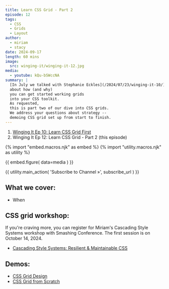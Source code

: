 ```yaml
---
title: Learn CSS Grid - Part 2
episode: 12
tags:
  - CSS
  - Grids
  - Layout
author:
  - miriam
  - stacy
date: 2024-09-17
length: 60 mins
image:
  src: winging-it/winging-it-12.jpg
media:
  - youtube: kQu-bSWccNA
summary: |
  [In July we talked with Stephanie Eckles](/2024/07/23/winging-it-10/)
  about how (and why)
  you can get started working grids
  into your CSS toolkit.
  As requested,
  this is part two of our dive into CSS grids.
  We address your questions about strategy --
  demoing CSS grid set up from start to finish.
---
```


1. [Winging It Ep 10: Learn CSS Grid First](/2024/07/23/winging-it-10/)
2. Winging It Ep 12: Learn CSS Grid - Part 2 (this episode)

{% import "embed.macros.njk" as embed %}
{% import "utility.macros.njk" as utility %}

{{ embed.figure(
  data=media
) }}

{{ utility.main_action(
  'Subscribe to Channel »',
  subscribe_url
) }}

## What we cover:

- When

## CSS grid workshop:

If you're craving more, you can register for Miriam's Cascading Style Systems
workshop with Smashing Conference. The first session is on October 14, 2024.

- [Cascading Style Systems: Resilient & Maintainable CSS](https://smashingconf.com/online-workshops/workshops/modern-css-miriam-suzanne)

## Demos:

- [CSS Grid Design](https://www.figma.com/design/RHLs3YJE40ZAT7LiZaTQu3/Grid?node-id=2-21&node-type=frame&t=rLrO9i6kCAw1C1Ee-0)
- [CSS Grid from Scratch](https://codepen.io/stacy/pen/ZEddQOz)

